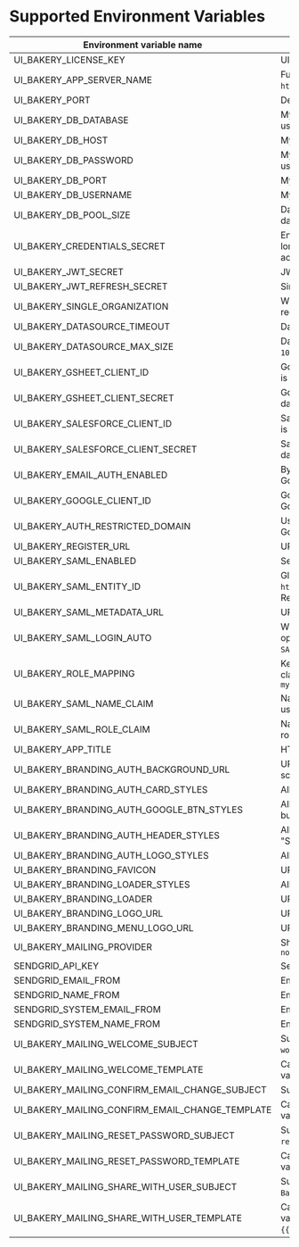 # Supported Environment Variables
| Environment variable name | Description                                                                                                                                                                     |
| ------------------------- |---------------------------------------------------------------------------------------------------------------------------------------------------------------------------------|
|UI_BAKERY_LICENSE_KEY| UI Bakery licence key. To get your key [contact us](https://uibakery.io/contact-us).                                                                                            |
|UI_BAKERY_APP_SERVER_NAME| Full domain address where UI Bakery is hosted. For example `https://bakery.mycompany.com`.                                                                                      |
|UI_BAKERY_PORT| Defines the port UI Bakery is run on.                                                                                                                                           |
|UI_BAKERY_DB_DATABASE| MySQL database name, must be specified when external database is used.                                                                                                          |
|UI_BAKERY_DB_HOST| MySQL host name, must be specified when external database is used.                                                                                                              |
|UI_BAKERY_DB_PASSWORD| MySQL user password, must be specified when external database is used.                                                                                                          |
|UI_BAKERY_DB_PORT| MySQL port, must be specified when external database is used.                                                                                                                   |
|UI_BAKERY_DB_USERNAME| MySQL user name, must be specified when external database is used.                                                                                                              |
|UI_BAKERY_DB_POOL_SIZE| Database connection pool size, can be specified when external database is used. Default value is `100`.                                                                         |
|UI_BAKERY_CREDENTIALS_SECRET| Encyption key for datasource credentials. Must be exact 32 characters long. Changing this variable on existed intance may lead to loose access to already connected datasource. |
|UI_BAKERY_JWT_SECRET| JWT secret is used to sign user requests to UI Bakery API.                                                                                                                      |
|UI_BAKERY_JWT_REFRESH_SECRET| Similar to `UI_BAKERY_JWT_SECRET` but for refresh token.                                                                                                                        |                                                                 |
|UI_BAKERY_SINGLE_ORGANIZATION| When `true` only one organization can exist. All other attempts to register new one will fail.                                                                                  |
|UI_BAKERY_DATASOURCE_TIMEOUT| Datasource request timeout in milliseconds. Default value is `90000`.                                                                                                           |
|UI_BAKERY_DATASOURCE_MAX_SIZE| Datasource request maximum response size in bytes. Default value is `102400000`.                                                                                                |
|UI_BAKERY_GSHEET_CLIENT_ID| Google Sheet API Client Id. Must be provided when GSheet datasource is required.                                                                                                |
|UI_BAKERY_GSHEET_CLIENT_SECRET| Google Sheet API Client Secret. Must be provided when GSheet datasource is required.                                                                                            |
|UI_BAKERY_SALESFORCE_CLIENT_ID| Salesforce API Client Id. Must be provided when Salesforce datasource is required.                                                                                              |
|UI_BAKERY_SALESFORCE_CLIENT_SECRET| Salesforce API Client Secret. Must be provided when Salesforce datasource is required.                                                                                          |
|UI_BAKERY_EMAIL_AUTH_ENABLED| By default is `true`. Can be set to `false` to allow authentication only with Google or SAML SSO.                                                                               |
|UI_BAKERY_GOOGLE_CLIENT_ID| Google OAuth Client Id. Must be provided to enable authentication with Google.                                                                                                  |
|UI_BAKERY_AUTH_RESTRICTED_DOMAIN| Used to restrict which email addresses are allowed to authenticate with Google. For example `mycompany.com`                                                                     |
|UI_BAKERY_REGISTER_URL| URL for UI Bakery Sign Up page. Default value is `/register`.                                                                                                                   |
|UI_BAKERY_SAML_ENABLED| Set to `true` to enable SAML authentication.                                                                                                                                    |
|UI_BAKERY_SAML_ENTITY_ID| Global unique name (Entity ID) for SAML Entity. For example `http://adapplicationregistry.onmicrosoft.com/myorganization/myapp`. Required for SAML athentication.               |
|UI_BAKERY_SAML_METADATA_URL| URL to SAML metadata XML. Required for SAML athentication.                                                                                                                      |
|UI_BAKERY_SAML_LOGIN_AUTO| When `true` SAML authentication flow starts immediately when user opens Sign In or Sign up page. When `false` user must click `Login with SAML` explicitly.                     |
|UI_BAKERY_ROLE_MAPPING| Key pair SAML role mapping where key is a SAML provider custom claim and value is UI Bakery role name. For example `mycustomattribute1->editor,mycustomattribute1->user`        |
|UI_BAKERY_SAML_NAME_CLAIM| Name of the custom attribute for SAML that will be used for UI Bakery user name. Default value is `name`.                                                                       |
|UI_BAKERY_SAML_ROLE_CLAIM| Name of the custom attribute for SAML that will be used for UI Bakery role mapping. Default value is `role`.                                                                    |
|UI_BAKERY_APP_TITLE| HTML `<title/>` tag content. Default value is `UI Bakery`.                                                                                                                      |
|UI_BAKERY_BRANDING_AUTH_BACKGROUND_URL| URL to image. Allows you to set custom background image for auth screen.                                                                                                        |
|UI_BAKERY_BRANDING_AUTH_CARD_STYLES| Allows you to set custom CSS styles for card on auth screen.                                                                                                                    |
|UI_BAKERY_BRANDING_AUTH_GOOGLE_BTN_STYLES| Allows you to set custom CSS styles for "LOGIN WITH GOOGLE" button on auth screen.                                                                                              |
|UI_BAKERY_BRANDING_AUTH_HEADER_STYLES| Allows you to set custom CSS styles for headers ("Login" and "Signup") on auth screens.                                                                                         |
|UI_BAKERY_BRANDING_AUTH_LOGO_STYLES| Allows you to set custom CSS styles for logo on auth screens.                                                                                                                   |
|UI_BAKERY_BRANDING_FAVICON| URL to image. Allows you to set custom favicon.                                                                                                                                 |
|UI_BAKERY_BRANDING_LOADER_STYLES| Allows you to set custom CSS styles for loader                                                                                                                                  |
|UI_BAKERY_BRANDING_LOADER| URL to image. Allows you to set custom loader image.                                                                                                                            |
|UI_BAKERY_BRANDING_LOGO_URL| URL to image. Allows you to replace UI Bakery logo.                                                                                                                             |
|UI_BAKERY_BRANDING_MENU_LOGO_URL| URL to image. Allows you to replace UI Bakery logo in menu.                                                                                                                     |
|UI_BAKERY_MAILING_PROVIDER| Should be set to `sendgrid` to enable email messages. Defaul value is `noop`                                                                                                    |
|SENDGRID_API_KEY| SendGrid API key. Required if transactional emails to users are needed.                                                                                                         |
|SENDGRID_EMAIL_FROM| Email sender address. Default value is `admin@uibakery.io`.                                                                                                                     |
|SENDGRID_NAME_FROM| Email sender name. Default value is `Admin`.                                                                                                                                    |
|SENDGRID_SYSTEM_EMAIL_FROM| Email sender address. Default value is `admin@uibakery.io`.                                                                                                                     |
|SENDGRID_SYSTEM_NAME_FROM| Email sender name. Default value is `Admin`.                                                                                                                                    |
|UI_BAKERY_MAILING_WELCOME_SUBJECT| Subject for weclome email. Defaul value is `Welcome to UI Bakery workspace`.                                                                                                    |
|UI_BAKERY_MAILING_WELCOME_TEMPLATE| Can be HTML string or SendGrid email template ID. Supported variables: `{{userName}}` and `{{userEmail}}`.                                                                      |
|UI_BAKERY_MAILING_CONFIRM_EMAIL_CHANGE_SUBJECT| Subject for email change email. Defaul value is `Change email request`.                                                                                                         |
|UI_BAKERY_MAILING_CONFIRM_EMAIL_CHANGE_TEMPLATE| Can be HTML string or SendGrid email template ID. Supported variables: `{{userName}}`, `{{userEmail}}` and `{{changeEmailUrl}}`.                                                |
|UI_BAKERY_MAILING_RESET_PASSWORD_SUBJECT| Subject for password reset email. Defaul value is `Reset password request`.                                                                                                     |
|UI_BAKERY_MAILING_RESET_PASSWORD_TEMPLATE| Can be HTML string or SendGrid email template ID. Supported variables: `{{userName}}`, `{{userEmail}}` and `{{resetPasswordUrl}}`.                                              |
|UI_BAKERY_MAILING_SHARE_WITH_USER_SUBJECT| Subject for inviting user email. Defaul value is `You are invited to UI Bakery workspace`.                                                                                      |
|UI_BAKERY_MAILING_SHARE_WITH_USER_TEMPLATE| Can be HTML string or SendGrid email template ID. Supported variables: `{{userName}}`, `{{userEmail}}`, `{{organizationUrl}}` and `{{organizationName}}`.                       |
